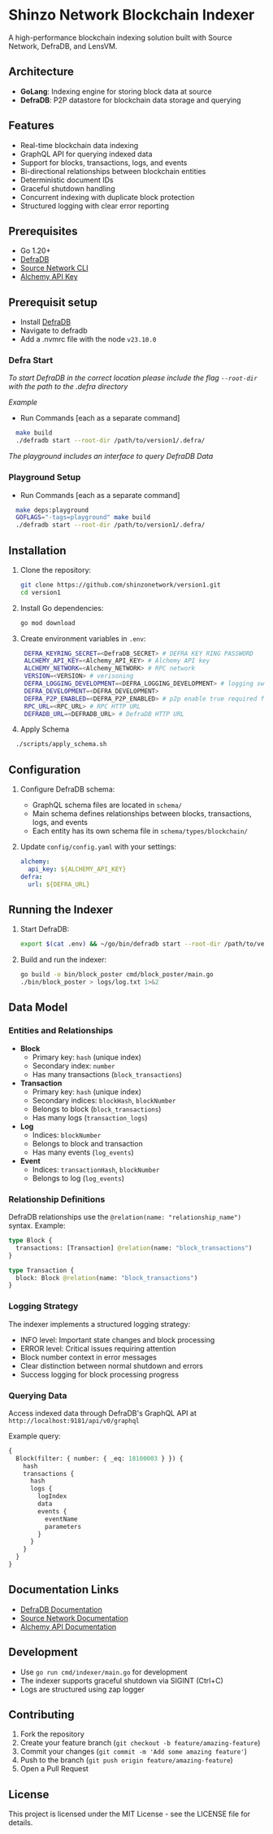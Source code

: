 # Shinzo Network Blockchain Indexer

A high-performance blockchain indexing solution built with Source Network, DefraDB, and LensVM.

## Architecture

- **GoLang**: Indexing engine for storing block data at source
- **DefraDB**: P2P datastore for blockchain data storage and querying

## Features

- Real-time blockchain data indexing
- GraphQL API for querying indexed data
- Support for blocks, transactions, logs, and events
- Bi-directional relationships between blockchain entities
- Deterministic document IDs
- Graceful shutdown handling
- Concurrent indexing with duplicate block protection
- Structured logging with clear error reporting

## Prerequisites

- Go 1.20+
- [DefraDB](https://github.com/sourcenetwork/defradb)
- [Source Network CLI](https://docs.sourcenetwork.io/cli)
- [Alchemy API Key](https://www.alchemy.com/docs)

## Prerequisit setup

- Install [DefraDB](https://github.com/sourcenetwork/defradb)
- Navigate to defradb
- Add a .nvmrc file with the node `v23.10.0`

### Defra Start
*To start DefraDB in the correct location please include the flag `--root-dir` with the path to the .defra directory*

*Example*
- Run Commands [each as a separate command]
```bash
  make build
  ./defradb start --root-dir /path/to/version1/.defra/
```

*The playground includes an interface to query DefraDB Data*
### Playground Setup 

- Run Commands [each as a separate command]
```bash
  make deps:playground
  GOFLAGS="-tags=playground" make build
  ./defradb start --root-dir /path/to/version1/.defra/
```

## Installation

1. Clone the repository:
   ```bash
   git clone https://github.com/shinzonetwork/version1.git
   cd version1
   ```

2. Install Go dependencies:
   ```bash
   go mod download
   ```

3. Create environment variables in `.env`:
   ```bash
    DEFRA_KEYRING_SECRET=<DefraDB_SECRET> # DEFRA KEY RING PASSWORD
    ALCHEMY_API_KEY=<Alchemy_API_KEY> # Alchemy API key
    ALCHEMY_NETWORK=<Alchemy_NETWORK> # RPC network 
    VERSION=<VERSION> # verisoning 
    DEFRA_LOGGING_DEVELOPMENT=<DEFRA_LOGGING_DEVELOPMENT> # logging switch
    DEFRA_DEVELOPMENT=<DEFRA_DEVELOPMENT>
    DEFRA_P2P_ENABLED=<DEFRA_P2P_ENABLED> # p2p enable true required for prod
    RPC_URL=<RPC_URL> # RPC HTTP URL
    DEFRADB_URL=<DEFRADB_URL> # DefraDB HTTP URL
   ```

4. Apply Schema
```bash
  ./scripts/apply_schema.sh
```

## Configuration

1. Configure DefraDB schema:
   - GraphQL schema files are located in `schema/`
   - Main schema defines relationships between blocks, transactions, logs, and events
   - Each entity has its own schema file in `schema/types/blockchain/`

2. Update `config/config.yaml` with your settings:
   ```yaml
   alchemy:
     api_key: ${ALCHEMY_API_KEY}
   defra:
     url: ${DEFRA_URL}
   ```

## Running the Indexer

1. Start DefraDB:
   ```bash
   export $(cat .env) && ~/go/bin/defradb start --root-dir /path/to/version1/.defra/
   ```

2. Build and run the indexer:
   ```bash
   go build -o bin/block_poster cmd/block_poster/main.go
   ./bin/block_poster > logs/log.txt 1>&2   
   ```

## Data Model

### Entities and Relationships
- **Block**
  - Primary key: `hash` (unique index)
  - Secondary index: `number`
  - Has many transactions (`block_transactions`)
- **Transaction**
  - Primary key: `hash` (unique index)
  - Secondary indices: `blockHash`, `blockNumber`
  - Belongs to block (`block_transactions`)
  - Has many logs (`transaction_logs`)
- **Log**
  - Indices: `blockNumber`
  - Belongs to block and transaction
  - Has many events (`log_events`)
- **Event**
  - Indices: `transactionHash`, `blockNumber`
  - Belongs to log (`log_events`)

### Relationship Definitions

DefraDB relationships use the `@relation(name: "relationship_name")` syntax. Example:

```graphql
type Block {
  transactions: [Transaction] @relation(name: "block_transactions")
}

type Transaction {
  block: Block @relation(name: "block_transactions")
}
```

### Logging Strategy

The indexer implements a structured logging strategy:
- INFO level: Important state changes and block processing
- ERROR level: Critical issues requiring attention
- Block number context in error messages
- Clear distinction between normal shutdown and errors
- Success logging for block processing progress

### Querying Data

Access indexed data through DefraDB's GraphQL API at `http://localhost:9181/api/v0/graphql`

Example query:
```graphql
{
  Block(filter: { number: { _eq: 18100003 } }) {
    hash
    transactions {
      hash
      logs {
        logIndex
        data
        events {
          eventName
          parameters
        }
      }
    }
  }
}
```

## Documentation Links

- [DefraDB Documentation](https://github.com/sourcenetwork/defradb)
- [Source Network Documentation](https://docs.sourcenetwork.io)
- [Alchemy API Documentation](https://docs.alchemy.com/reference/api-overview)

## Development

- Use `go run cmd/indexer/main.go` for development
- The indexer supports graceful shutdown via SIGINT (Ctrl+C)
- Logs are structured using zap logger

## Contributing

1. Fork the repository
2. Create your feature branch (`git checkout -b feature/amazing-feature`)
3. Commit your changes (`git commit -m 'Add some amazing feature'`)
4. Push to the branch (`git push origin feature/amazing-feature`)
5. Open a Pull Request

## License

This project is licensed under the MIT License - see the LICENSE file for details.
